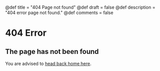 @def title = "404 Page not found"
@def draft = false
@def description = "404 error page not found."
@def comments = false

# 404 Error

## The page has not been found

You are advised to [head back home here](/).